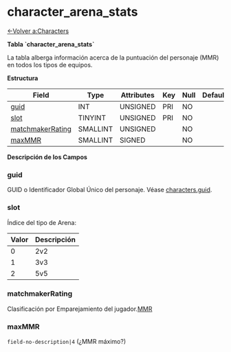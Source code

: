 # character\_arena\_stats

[<-Volver a:Characters](database-characters.md)

**Tabla \`character\_arena\_stats\`**

La tabla alberga información acerca de la puntuación del personaje (MMR) en todos los tipos de equipos.

**Estructura**

| Field                 | Type        | Attributes | Key | Null | Default | Extra | Comment |
| --------------------- | ----------- | ---------- | --- | ---- | ------- | ----- | ------- |
| [guid][1]             | INT         | UNSIGNED   | PRI | NO   |         |       |         |
| [slot][2]             | TINYINT     | UNSIGNED   | PRI | NO   |         |       |         |
| [matchmakerRating][3] | SMALLINT    | UNSIGNED   |     | NO   |         |       |         |
| [maxMMR][4]           | SMALLINT    | SIGNED     |     | NO   |         |       |         |

[1]: #guid
[2]: #slot
[3]: #matchmakerrating
[4]: #maxmmr

**Descripción de los Campos**

### guid

GUID o Identificador Global Único del personaje. Véase [characters.guid](characters#guid).

### slot

Índice del tipo de Arena:

| Valor | Descripción |
| ----- | ----------- |
| 0     | 2v2         |
| 1     | 3v3         |
| 2     | 5v5         |

### matchmakerRating

Clasificación por Emparejamiento del jugador.[MMR](https://es.wikipedia.org/wiki/Emparejamiento_(videojuegos))

### maxMMR

`field-no-description|4` (¿MMR máximo?)
